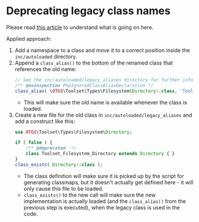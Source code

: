 # Deprecating legacy class names

Please read [this article](https://dev.to/greg0ire/how-to-deprecate-a-type-in-php-48cf) to understand what is going on here.

Applied approach:

1. Add a namespace to a class and move it to a correct position inside the `inc/autoloaded` directory.
2. Append a `class_alias()` to the bottom of the renamed class that references the old name:
    ```php
    // See the inc/autoloaded/legacy_aliases directory for further info.
    /** @noinspection PhpIgnoredClassAliasDeclaration */
    class_alias( \OTGS\Toolset\Types\Filesystem\Directory::class, 'Toolset_Filesystem_Directory' );
    ```
   - This will make sure the old name is available whenever the class is loaded.
3. Create a new file for the old class in `inc/autoloaded/legacy_aliases` and add a construct like this:
    ```php
    use OTGS\Toolset\Types\Filesystem\Directory;

    if ( false ) {
    	/** @deprecated  */
    	class Toolset_Filesystem_Directory extends Directory { }
    }
    class_exists( Directory::class );
    ```
    - The class definition will make sure it is picked up by the script for generating classmaps,
    but it doesn't actually get defined here - it will only cause this file to be loaded.
    - `class_exists()` to the new call will make sure the new implementation is actually loaded
    (and the `class_alias()` from the previous step is executed), when the legacy class is used in the code.
